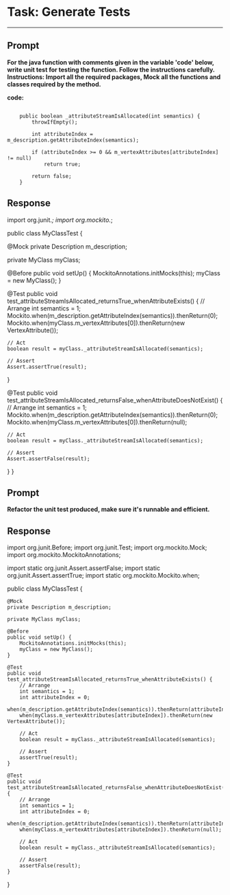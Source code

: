 # Task: Generate Tests

---

## Prompt

**For the java function with comments given in the variable 'code' below, write unit test for testing the function. Follow the instructions carefully. Instructions: Import all the required packages, Mock all the functions and classes required by the method.**

**code:**

```

	public boolean _attributeStreamIsAllocated(int semantics) {
		throwIfEmpty();

		int attributeIndex = m_description.getAttributeIndex(semantics);

		if (attributeIndex >= 0 && m_vertexAttributes[attributeIndex] != null)
			return true;

		return false;
	}

```

## Response

import org.junit._;
import org.mockito._;

public class MyClassTest {

@Mock
private Description m_description;

private MyClass myClass;

@Before
public void setUp() {
MockitoAnnotations.initMocks(this);
myClass = new MyClass();
}

@Test
public void test_attributeStreamIsAllocated_returnsTrue_whenAttributeExists() {
// Arrange
int semantics = 1;
Mockito.when(m_description.getAttributeIndex(semantics)).thenReturn(0);
Mockito.when(myClass.m_vertexAttributes[0]).thenReturn(new VertexAttribute());

    // Act
    boolean result = myClass._attributeStreamIsAllocated(semantics);

    // Assert
    Assert.assertTrue(result);

}

@Test
public void test_attributeStreamIsAllocated_returnsFalse_whenAttributeDoesNotExist() {
// Arrange
int semantics = 1;
Mockito.when(m_description.getAttributeIndex(semantics)).thenReturn(0);
Mockito.when(myClass.m_vertexAttributes[0]).thenReturn(null);

    // Act
    boolean result = myClass._attributeStreamIsAllocated(semantics);

    // Assert
    Assert.assertFalse(result);

}
}

## Prompt

**Refactor the unit test produced, make sure it's runnable and efficient.**

## Response

import org.junit.Before;
import org.junit.Test;
import org.mockito.Mock;
import org.mockito.MockitoAnnotations;

import static org.junit.Assert.assertFalse;
import static org.junit.Assert.assertTrue;
import static org.mockito.Mockito.when;

public class MyClassTest {

    @Mock
    private Description m_description;

    private MyClass myClass;

    @Before
    public void setUp() {
        MockitoAnnotations.initMocks(this);
        myClass = new MyClass();
    }

    @Test
    public void test_attributeStreamIsAllocated_returnsTrue_whenAttributeExists() {
        // Arrange
        int semantics = 1;
        int attributeIndex = 0;
        when(m_description.getAttributeIndex(semantics)).thenReturn(attributeIndex);
        when(myClass.m_vertexAttributes[attributeIndex]).thenReturn(new VertexAttribute());

        // Act
        boolean result = myClass._attributeStreamIsAllocated(semantics);

        // Assert
        assertTrue(result);
    }

    @Test
    public void test_attributeStreamIsAllocated_returnsFalse_whenAttributeDoesNotExist() {
        // Arrange
        int semantics = 1;
        int attributeIndex = 0;
        when(m_description.getAttributeIndex(semantics)).thenReturn(attributeIndex);
        when(myClass.m_vertexAttributes[attributeIndex]).thenReturn(null);

        // Act
        boolean result = myClass._attributeStreamIsAllocated(semantics);

        // Assert
        assertFalse(result);
    }

}
